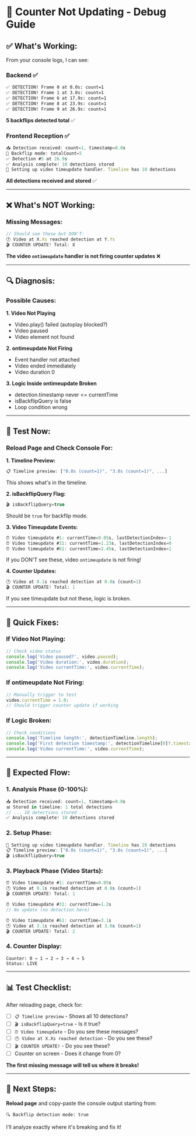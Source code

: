 # 🐛 Counter Not Updating - Debug Guide

## ✅ What's Working:

From your console logs, I can see:

### Backend ✅
```bash
✅ DETECTION! Frame 0 at 0.0s: count=1
✅ DETECTION! Frame 1 at 3.0s: count=1
✅ DETECTION! Frame 6 at 17.9s: count=1
✅ DETECTION! Frame 8 at 23.9s: count=1
✅ DETECTION! Frame 9 at 26.9s: count=1
```
**5 backflips detected total** ✅

### Frontend Reception ✅
```javascript
📥 Detection received: count=1, timestamp=0.0s
🎯 Backflip mode: totalCount=5
✅ Detection #5 at 26.9s
✅ Analysis complete! 10 detections stored
🎥 Setting up video timeupdate handler. Timeline has 10 detections
```
**All detections received and stored** ✅

---

## ❌ What's NOT Working:

### Missing Messages:
```javascript
// Should see these but DON'T:
🕐 Video at X.Xs reached detection at Y.Ys
🎬 COUNTER UPDATE! Total: X
```

**The video `ontimeupdate` handler is not firing counter updates** ❌

---

## 🔍 Diagnosis:

### Possible Causes:

**1. Video Not Playing**
- Video.play() failed (autoplay blocked?)
- Video paused
- Video element not found

**2. ontimeupdate Not Firing**
- Event handler not attached
- Video ended immediately
- Video duration 0

**3. Logic Inside ontimeupdate Broken**
- detection.timestamp never <= currentTime
- isBackflipQuery is false
- Loop condition wrong

---

## 🧪 Test Now:

### Reload Page and Check Console For:

**1. Timeline Preview:**
```javascript
📋 Timeline preview: ["0.0s (count=1)", "3.0s (count=1)", ...]
```
This shows what's in the timeline.

**2. isBackflipQuery Flag:**
```javascript
🎬 isBackflipQuery=true
```
Should be `true` for backflip mode.

**3. Video Timeupdate Events:**
```javascript
⏰ Video timeupdate #1: currentTime=0.05s, lastDetectionIndex=-1
⏰ Video timeupdate #31: currentTime=1.23s, lastDetectionIndex=0
⏰ Video timeupdate #61: currentTime=2.45s, lastDetectionIndex=1
```
If you DON'T see these, video `ontimeupdate` is not firing!

**4. Counter Updates:**
```javascript
🕐 Video at 0.1s reached detection at 0.0s (count=1)
🎬 COUNTER UPDATE! Total: 1
```
If you see timeupdate but not these, logic is broken.

---

## 🔧 Quick Fixes:

### If Video Not Playing:
```javascript
// Check video status
console.log('Video paused?', video.paused);
console.log('Video duration:', video.duration);
console.log('Video currentTime:', video.currentTime);
```

### If ontimeupdate Not Firing:
```javascript
// Manually trigger to test
video.currentTime = 1.0;
// Should trigger counter update if working
```

### If Logic Broken:
```javascript
// Check conditions
console.log('Timeline length:', detectionTimeline.length);
console.log('First detection timestamp:', detectionTimeline[0]?.timestamp);
console.log('Video currentTime:', video.currentTime);
```

---

## 🎯 Expected Flow:

### 1. Analysis Phase (0-100%):
```javascript
📥 Detection received: count=1, timestamp=0.0s
📊 Stored in timeline: 1 total detections
// ... 10 detections stored ...
✅ Analysis complete! 10 detections stored
```

### 2. Setup Phase:
```javascript
🎥 Setting up video timeupdate handler. Timeline has 10 detections
📋 Timeline preview: ["0.0s (count=1)", "3.0s (count=1)", ...]
🎬 isBackflipQuery=true
```

### 3. Playback Phase (Video Starts):
```javascript
⏰ Video timeupdate #1: currentTime=0.05s
🕐 Video at 0.1s reached detection at 0.0s (count=1)
🎬 COUNTER UPDATE! Total: 1

⏰ Video timeupdate #31: currentTime=1.2s
// No update (no detection here)

⏰ Video timeupdate #61: currentTime=3.1s
🕐 Video at 3.1s reached detection at 3.0s (count=1)
🎬 COUNTER UPDATE! Total: 2
```

### 4. Counter Display:
```
Counter: 0 → 1 → 2 → 3 → 4 → 5
Status: LIVE
```

---

## 📊 Test Checklist:

After reloading page, check for:

- [ ] `📋 Timeline preview` - Shows all 10 detections?
- [ ] `🎬 isBackflipQuery=true` - Is it true?
- [ ] `⏰ Video timeupdate` - Do you see these messages?
- [ ] `🕐 Video at X.Xs reached detection` - Do you see these?
- [ ] `🎬 COUNTER UPDATE!` - Do you see these?
- [ ] Counter on screen - Does it change from 0?

**The first missing message will tell us where it breaks!**

---

## 🚀 Next Steps:

**Reload page** and copy-paste the console output starting from:
```
🔍 Backflip detection mode: true
```

I'll analyze exactly where it's breaking and fix it!
